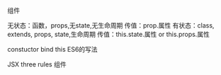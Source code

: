 组件

无状态：函数，props,无state,无生命周期   传值：prop.属性
有状态：class, extends, props, state,生命周期 传值：this.state.属性 or this.props.属性


constuctor
bind
this
ES6的写法


JSX three rules
组件